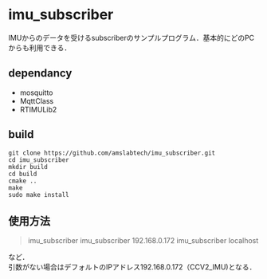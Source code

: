 # imu_subscriber

IMUからのデータを受けるsubscriberのサンプルプログラム．基本的にどのPCからも利用できる．


## dependancy
- mosquitto
- MqttClass
- RTIMULib2


## build
```
git clone https://github.com/amslabtech/imu_subscriber.git
cd imu_subscriber
mkdir build
cd build
cmake ..
make
sudo make install
```


## 使用方法

> imu_subscriber
> imu_subscriber 192.168.0.172
> imu_subscriber localhost

など．  
引数がない場合はデフォルトのIPアドレス192.168.0.172（CCV2_IMU)となる．
